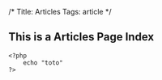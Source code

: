 /*
Title: Articles
Tags: article
*/

## This is a Articles Page Index
 
    <?php
        echo "toto"
    ?>

</span>